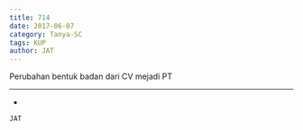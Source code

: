 ```yaml
---
title: 714
date: 2017-06-07
category: Tanya-SC
tags: KUP
author: JAT
---
```


Perubahan bentuk badan dari CV mejadi PT

---

-

`JAT`
